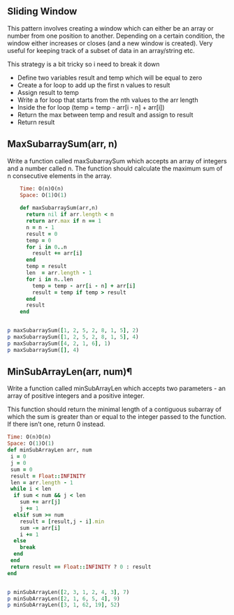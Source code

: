## Sliding Window
This pattern involves creating a window which can either be an array or number from one position to another.
Depending on a certain condition, the window either increases or closes (and a new window is created).
Very useful for keeping track of a subset of data in an array/string etc.

This strategy is a bit tricky so i need to break it down 

- Define two variables result and temp which will be equal to zero
- Create a for loop to add up the first n  values to result
- Assign result to temp
- Write a for loop that starts from the nth values to the arr length
- Inside the for loop (temp = temp - arr[i - n] + arr[i])
- Return the max between temp and result and assign to result
- Return result 


## MaxSubarraySum(arr, n)
Write a function called maxSubarraySum which accepts an array of integers and a number called n. The function should calculate the maximum sum of n consecutive elements in the array.

````ruby
    Time: O(n)O(n)
    Space: O(1)O(1)
    
    def maxSubarraySum(arr,n)
      return nil if arr.length < n
      return arr.max if n == 1
      n = n - 1
      result = 0 
      temp = 0 
      for i in 0..n 
        result += arr[i]
      end
      temp = result
      len  = arr.length - 1
      for i in n..len
        temp = temp - arr[i - n] + arr[i]
        result = temp if temp > result
      end
      result
    end


p maxSubarraySum([1, 2, 5, 2, 8, 1, 5], 2)
p maxSubarraySum([1, 2, 5, 2, 8, 1, 5], 4)
p maxSubarraySum([4, 2, 1, 6], 1)
p maxSubarraySum([], 4)

````
## MinSubArrayLen(arr, num)¶
Write a function called minSubArrayLen which accepts two parameters - an array of positive integers and a positive integer.

This function should return the minimal length of a contiguous subarray of which the sum is greater than or equal to the integer passed to the function. If there isn’t one, return 0 instead.
````ruby
Time: O(n)O(n)
Space: O(1)O(1)
def minSubArrayLen arr, num
 i = 0
 j = 0 
 sum = 0 
 result = Float::INFINITY
 len = arr.length - 1
 while i < len
  if sum < num && j < len
    sum += arr[j]
    j += 1
  elsif sum >= num
    result = [result,j - i].min
    sum -= arr[i]
    i += 1
  else
    break
  end
 end
 return result == Float::INFINITY ? 0 : result
end


p minSubArrayLen([2, 3, 1, 2, 4, 3], 7)
p minSubArrayLen([2, 1, 6, 5, 4], 9)
p minSubArrayLen([3, 1, 62, 19], 52)
````
